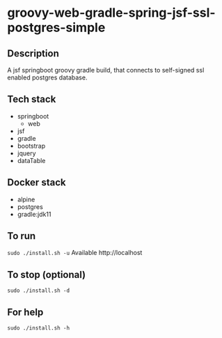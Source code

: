 # groovy-web-gradle-spring-jsf-ssl-postgres-simple

## Description
A jsf springboot groovy gradle build,
that connects to self-signed ssl enabled postgres database.

## Tech stack
- springboot
  - web
- jsf
- gradle
- bootstrap
- jquery
- dataTable

## Docker stack
- alpine
- postgres
- gradle:jdk11

## To run
`sudo ./install.sh -u`
Available http://localhost

## To stop (optional)
`sudo ./install.sh -d`

## For help
`sudo ./install.sh -h`

